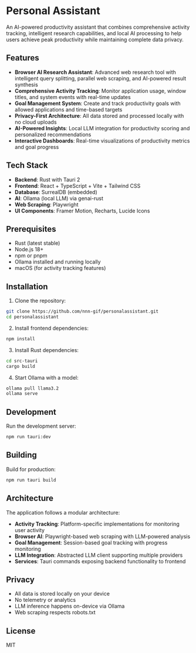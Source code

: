 # Personal Assistant

An AI-powered productivity assistant that combines comprehensive activity tracking, intelligent research capabilities, and local AI processing to help users achieve peak productivity while maintaining complete data privacy.

## Features

- **Browser AI Research Assistant**: Advanced web research tool with intelligent query splitting, parallel web scraping, and AI-powered result synthesis
- **Comprehensive Activity Tracking**: Monitor application usage, window titles, and system events with real-time updates
- **Goal Management System**: Create and track productivity goals with allowed applications and time-based targets
- **Privacy-First Architecture**: All data stored and processed locally with no cloud uploads
- **AI-Powered Insights**: Local LLM integration for productivity scoring and personalized recommendations
- **Interactive Dashboards**: Real-time visualizations of productivity metrics and goal progress

## Tech Stack

- **Backend**: Rust with Tauri 2
- **Frontend**: React + TypeScript + Vite + Tailwind CSS
- **Database**: SurrealDB (embedded)
- **AI**: Ollama (local LLM) via genai-rust
- **Web Scraping**: Playwright
- **UI Components**: Framer Motion, Recharts, Lucide Icons

## Prerequisites

- Rust (latest stable)
- Node.js 18+
- npm or pnpm
- Ollama installed and running locally
- macOS (for activity tracking features)

## Installation

1. Clone the repository:
```bash
git clone https://github.com/nnn-gif/personalassistant.git
cd personalassistant
```

2. Install frontend dependencies:
```bash
npm install
```

3. Install Rust dependencies:
```bash
cd src-tauri
cargo build
```

4. Start Ollama with a model:
```bash
ollama pull llama3.2
ollama serve
```

## Development

Run the development server:
```bash
npm run tauri:dev
```

## Building

Build for production:
```bash
npm run tauri build
```

## Architecture

The application follows a modular architecture:

- **Activity Tracking**: Platform-specific implementations for monitoring user activity
- **Browser AI**: Playwright-based web scraping with LLM-powered analysis
- **Goal Management**: Session-based goal tracking with progress monitoring
- **LLM Integration**: Abstracted LLM client supporting multiple providers
- **Services**: Tauri commands exposing backend functionality to frontend

## Privacy

- All data is stored locally on your device
- No telemetry or analytics
- LLM inference happens on-device via Ollama
- Web scraping respects robots.txt

## License

MIT
